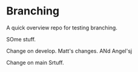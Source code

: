 # Branching


A quick overview repo for testing branching.


SOme stuff.

Change on develop. Matt's changes. ANd Angel'sj


Change on main
Srtuff.
